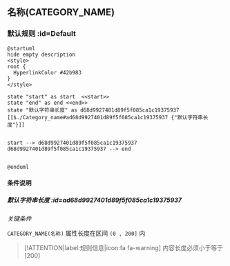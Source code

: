 ## 名称(CATEGORY_NAME) <!-- {docsify-ignore-all} -->

   

### 默认规则 :id=Default

```plantuml
@startuml
hide empty description
<style>
root {
  HyperlinkColor #42b983
}
</style>

state "start" as start  <<start>>
state "end" as end <<end>>
state "默认字符串长度" as d68d9927401d89f5f085ca1c19375937 [[$./Category_name#ad68d9927401d89f5f085ca1c19375937 {"默认字符串长度"}]]


start --> d68d9927401d89f5f085ca1c19375937 
d68d9927401d89f5f085ca1c19375937 --> end 


@enduml
```

#### 条件说明

##### 默认字符串长度 :id=ad68d9927401d89f5f085ca1c19375937


*关键条件*


`CATEGORY_NAME(名称)` 属性长度在区间 `(0 , 200]` 内

> [!ATTENTION|label:规则信息|icon:fa fa-warning]
> 内容长度必须小于等于[200]







